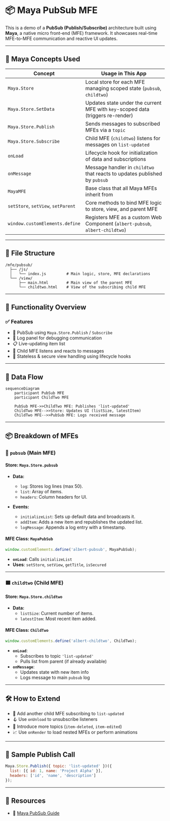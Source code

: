 
# 📦 Maya PubSub MFE

This is a demo of a **PubSub (Publish/Subscribe)** architecture built using **Maya**, a native micro front-end (MFE) framework. It showcases real-time MFE-to-MFE communication and reactive UI updates.

---

## 🧠 Maya Concepts Used

| Concept                      | Usage in This App                                                                 |
|------------------------------|-----------------------------------------------------------------------------------|
| `Maya.Store`                | Local store for each MFE managing scoped state (`pubsub`, `childtwo`)            |
| `Maya.Store.SetData`        | Updates state under the current MFE with `key`-scoped data (triggers re-render)  |
| `Maya.Store.Publish`        | Sends messages to subscribed MFEs via a `topic`                                  |
| `Maya.Store.Subscribe`      | Child MFE (`childtwo`) listens for messages on `list-updated`                    |
| `onLoad`                    | Lifecycle hook for initialization of data and subscriptions                      |
| `onMessage`                 | Message handler in `childtwo` that reacts to updates published by `pubsub`       |
| `MayaMFE`                   | Base class that all Maya MFEs inherit from                                       |
| `setStore`, `setView`, `setParent` | Core methods to bind MFE logic to store, view, and parent MFE                          |
| `window.customElements.define` | Registers MFE as a custom Web Component (`albert-pubsub`, `albert-childtwo`)         |

---

## 📁 File Structure

```
/mfe/pubsub/
  ├── /js/
  │   └── index.js         # Main logic, store, MFE declarations
  └── /view/
      ├── main.html        # Main view of the parent MFE
      └── childtwo.html    # View of the subscribing child MFE
```

---

## 🚀 Functionality Overview

### ✅ Features
- 📨 PubSub using `Maya.Store.Publish` / `Subscribe`
- 🧾 Log panel for debugging communication
- 📋 Live-updating item list
- 👶 Child MFE listens and reacts to messages
- 🔐 Stateless & secure view handling using lifecycle hooks

---

## 🔁 Data Flow

```mermaid
sequenceDiagram
    participant PubSub MFE
    participant ChildTwo MFE

    PubSub MFE->>ChildTwo MFE: Publishes 'list-updated'
    ChildTwo MFE-->>Store: Updates UI (listSize, latestItem)
    ChildTwo MFE-->>PubSub MFE: Logs received message
```

---

## 📦 Breakdown of MFEs

### 🔷 `pubsub` (Main MFE)

#### Store: `Maya.Store.pubsub`

- **Data:**  
  - `log`: Stores log lines (max 50).
  - `list`: Array of items.
  - `headers`: Column headers for UI.

- **Events:**
  - `initializeList`: Sets up default data and broadcasts it.
  - `addItem`: Adds a new item and republishes the updated list.
  - `logMessage`: Appends a log entry with a timestamp.

#### MFE Class: `MayaPubSub`

```js
window.customElements.define('albert-pubsub', MayaPubSub);
```

- **`onLoad`**: Calls `initializeList`
- **Uses**: `setStore`, `setView`, `getTitle`, `isSecured`

---

### 🟦 `childtwo` (Child MFE)

#### Store: `Maya.Store.childtwo`

- **Data:**
  - `listSize`: Current number of items.
  - `latestItem`: Most recent item added.

#### MFE Class: `ChildTwo`

```js
window.customElements.define('albert-childtwo', ChildTwo);
```

- **`onLoad`**:
  - Subscribes to topic `'list-updated'`
  - Pulls list from parent (if already available)
- **`onMessage`**:
  - Updates state with new item info
  - Logs message to main `pubsub` log

---

## 🛠️ How to Extend

- 🔌 Add another child MFE subscribing to `list-updated`
- 🪝 Use `onUnload` to unsubscribe listeners
- 📨 Introduce more topics (`item-deleted`, `item-edited`)
- 📈 Use `onRender` to load nested MFEs or perform animations

---

## 🧪 Sample Publish Call

```js
Maya.Store.Publish({ topic: 'list-updated' })({
  list: [{ id: 1, name: 'Project Alpha' }],
  headers: ['id', 'name', 'description']
});
```

---

## 📎 Resources

- 📘 [Maya PubSub Guide](https://github.com/maya-dev-kit/mayadoc/blob/main/readme/maya-pubsub.md)
